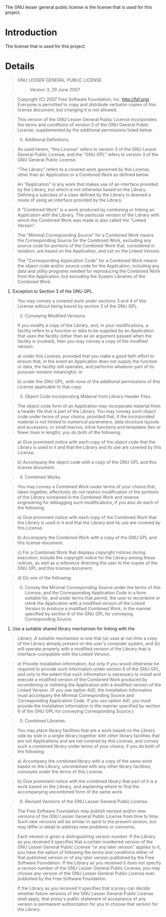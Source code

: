 The GNU lesser general public license is the license that is used for this project.

# Introduction #

The license that is used for this project.


# Details #

> GNU LESSER GENERAL PUBLIC LICENSE
> > Version 3, 29 June 2007


> Copyright (C) 2007 Free Software Foundation, Inc. <http://fsf.org/>
> Everyone is permitted to copy and distribute verbatim copies
> of this license document, but changing it is not allowed.


> This version of the GNU Lesser General Public License incorporates
the terms and conditions of version 3 of the GNU General Public
License, supplemented by the additional permissions listed below.

> 0. Additional Definitions.

> As used herein, "this License" refers to version 3 of the GNU Lesser
General Public License, and the "GNU GPL" refers to version 3 of the GNU
General Public License.

> "The Library" refers to a covered work governed by this License,
other than an Application or a Combined Work as defined below.

> An "Application" is any work that makes use of an interface provided
by the Library, but which is not otherwise based on the Library.
Defining a subclass of a class defined by the Library is deemed a mode
of using an interface provided by the Library.

> A "Combined Work" is a work produced by combining or linking an
Application with the Library.  The particular version of the Library
with which the Combined Work was made is also called the "Linked
Version".

> The "Minimal Corresponding Source" for a Combined Work means the
Corresponding Source for the Combined Work, excluding any source code
for portions of the Combined Work that, considered in isolation, are
based on the Application, and not on the Linked Version.

> The "Corresponding Application Code" for a Combined Work means the
object code and/or source code for the Application, including any data
and utility programs needed for reproducing the Combined Work from the
Application, but excluding the System Libraries of the Combined Work.

  1. Exception to Section 3 of the GNU GPL.

> You may convey a covered work under sections 3 and 4 of this License
without being bound by section 3 of the GNU GPL.

> 2. Conveying Modified Versions.

> If you modify a copy of the Library, and, in your modifications, a
facility refers to a function or data to be supplied by an Application
that uses the facility (other than as an argument passed when the
facility is invoked), then you may convey a copy of the modified
version:

> a) under this License, provided that you make a good faith effort to
> ensure that, in the event an Application does not supply the
> function or data, the facility still operates, and performs
> whatever part of its purpose remains meaningful, or

> b) under the GNU GPL, with none of the additional permissions of
> this License applicable to that copy.

> 3. Object Code Incorporating Material from Library Header Files.

> The object code form of an Application may incorporate material from
a header file that is part of the Library.  You may convey such object
code under terms of your choice, provided that, if the incorporated
material is not limited to numerical parameters, data structure
layouts and accessors, or small macros, inline functions and templates
(ten or fewer lines in length), you do both of the following:

> a) Give prominent notice with each copy of the object code that the
> Library is used in it and that the Library and its use are
> covered by this License.

> b) Accompany the object code with a copy of the GNU GPL and this license
> document.

> 4. Combined Works.

> You may convey a Combined Work under terms of your choice that,
taken together, effectively do not restrict modification of the
portions of the Library contained in the Combined Work and reverse
engineering for debugging such modifications, if you also do each of
the following:

> a) Give prominent notice with each copy of the Combined Work that
> the Library is used in it and that the Library and its use are
> covered by this License.

> b) Accompany the Combined Work with a copy of the GNU GPL and this license
> document.

> c) For a Combined Work that displays copyright notices during
> execution, include the copyright notice for the Library among
> these notices, as well as a reference directing the user to the
> copies of the GNU GPL and this license document.

> d) Do one of the following:

> 0) Convey the Minimal Corresponding Source under the terms of this
> License, and the Corresponding Application Code in a form
> suitable for, and under terms that permit, the user to
> recombine or relink the Application with a modified version of
> the Linked Version to produce a modified Combined Work, in the
> manner specified by section 6 of the GNU GPL for conveying
> Corresponding Source.

  1. Use a suitable shared library mechanism for linking with the
> Library.  A suitable mechanism is one that (a) uses at run time
> a copy of the Library already present on the user's computer
> system, and (b) will operate properly with a modified version
> of the Library that is interface-compatible with the Linked
> Version.

> e) Provide Installation Information, but only if you would otherwise
> be required to provide such information under section 6 of the
> GNU GPL, and only to the extent that such information is
> necessary to install and execute a modified version of the
> Combined Work produced by recombining or relinking the
> Application with a modified version of the Linked Version. (If
> you use option 4d0, the Installation Information must accompany
> the Minimal Corresponding Source and Corresponding Application
> Code. If you use option 4d1, you must provide the Installation
> Information in the manner specified by section 6 of the GNU GPL
> for conveying Corresponding Source.)

> 5. Combined Libraries.

> You may place library facilities that are a work based on the
Library side by side in a single library together with other library
facilities that are not Applications and are not covered by this
License, and convey such a combined library under terms of your
choice, if you do both of the following:

> a) Accompany the combined library with a copy of the same work based
> on the Library, uncombined with any other library facilities,
> conveyed under the terms of this License.

> b) Give prominent notice with the combined library that part of it
> is a work based on the Library, and explaining where to find the
> accompanying uncombined form of the same work.

> 6. Revised Versions of the GNU Lesser General Public License.

> The Free Software Foundation may publish revised and/or new versions
of the GNU Lesser General Public License from time to time. Such new
versions will be similar in spirit to the present version, but may
differ in detail to address new problems or concerns.

> Each version is given a distinguishing version number. If the
Library as you received it specifies that a certain numbered version
of the GNU Lesser General Public License "or any later version"
applies to it, you have the option of following the terms and
conditions either of that published version or of any later version
published by the Free Software Foundation. If the Library as you
received it does not specify a version number of the GNU Lesser
General Public License, you may choose any version of the GNU Lesser
General Public License ever published by the Free Software Foundation.

> If the Library as you received it specifies that a proxy can decide
whether future versions of the GNU Lesser General Public License shall
apply, that proxy's public statement of acceptance of any version is
permanent authorization for you to choose that version for the
Library.